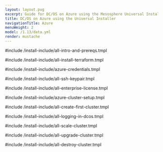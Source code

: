 ```yaml
---
layout: layout.pug
excerpt: Guide for DC/OS on Azure using the Mesosphere Universal Installer
title: DC/OS on Azure using the Universal Installer
navigationTitle: Azure
menuWeight: 2
model: /1.13/data.yml
render: mustache
---
```


#include /install-include/all-intro-and-prereqs.tmpl

#include /install-include/all-install-terraform.tmpl

#include /install-include/azure-credentials.tmpl

#include /install-include/all-ssh-keypair.tmpl

#include /install-include/all-enterprise-license.tmpl

#include /install-include/azure-cluster-setup.tmpl

#include /install-include/all-create-first-cluster.tmpl

#include /install-include/all-logging-in-dcos.tmpl

#include /install-include/all-scale-cluster.tmpl

#include /install-include/all-upgrade-cluster.tmpl

#include /install-include/all-destroy-cluster.tmpl
